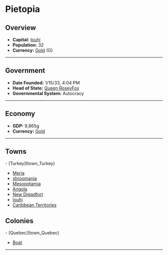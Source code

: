 <!--UNDEDITED FILE, remove this entire line if this file has been edited!-->
# <!--NAME-->Pietopia<!--NAME-->

## Overview

- **Capital:** <!--CAPITAL_LINK-->[louhi](louhi_town)<!--CAPITAL_LINK-->
- **Population:** <!--POPULATION-->32<!--POPULATION-->
- **Currency:** <!--CURRENCY_LINK-->[Gold](Gold_currency)<!--CURRENCY_LINK--> (<!--CURRENCY_ABV-->G<!--CURRENCY_ABV-->)

---

## Government

- **Date Founded:** <!--FOUNDED-->1/15/33, 4:04 PM<!--FOUNDED-->
- **Head of State:** <!--LEADER_TITLE_LINK-->[Queen RoseyFox](RoseyFox_user)<!--LEADER_TITLE_LINK-->
- **Governmental System:** <!--GOVERNMENT-->Autocracy<!--GOVERNMENT-->

---

## Economy

- **GDP:** <!--GDP-->9,865g<!--GDP-->
- **Currency:** <!--CURRENCY_LINK-->[Gold](Gold_currency)<!--CURRENCY_LINK-->

---

## Towns

<!--TOWNS-->- [Turkey](town_Turkey)
- [Meria](town_Meria)
- [shroomania](town_shroomania)
- [Mesopotamia](town_Mesopotamia)
- [Angola](town_Angola)
- [New Dreadfort](town_New_Dreadfort)
- [louhi](town_louhi)
- [Caribbean Territories](town_Caribbean_Territories)<!--TOWNS-->

## Colonies

<!--COLONIES-->- [Quebec](town_Quebec)
- [Boat](town_Boat)<!--COLONIES-->

---